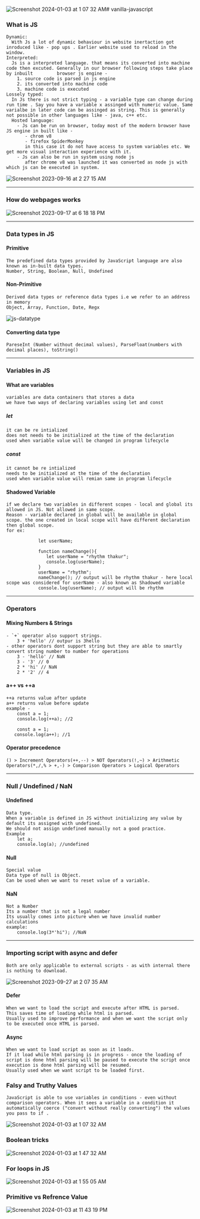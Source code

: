 ![Screenshot 2024-01-03 at 1 07 32 AM](https://github.com/rhythm55/vanilla-javascript/assets/36883992/9e41a863-8638-4e4d-9717-9ae114bc6976)# vanilla-javascript

### What is JS
    Dynamic: 
      With Js a lot of dynamic behaviour in website inertaction got inroduced like - pop ups . Earlier website used to reload in the window. 
    Interpreted: 
      Js is a interpreted language. that means its converted into machine code then excuted. Generally in our browser following steps take place by inbuilt         browser js engine -
        1. source code is parsed in js engine
        2. its converted into machine code
        3. machine code is executed
    Lossely typed:
      In Js there is not strict typing - a variable type can change during run time . Say you have a variable x assinged with numeric value. Same varialbe in later code can be assinged as string. This is generally not possible in other languages like - java, c++ etc.
      Hosted language:
        - Js can be run on browser, today most of the modern browser have JS engine in built like -
           - chrom v8
           - firefox SpiderMonkey
           in this case it do not have access to system variables etc. We get more visual interaction experience with it.
        - Js can also be run in system using node js
           after chrome v8 was launched it was converted as node js with which js can be executed in system.
![Screenshot 2023-09-16 at 2 27 15 AM](https://github.com/rhythm55/vanilla-javascript/assets/36883992/8b80b9bf-8d13-46b3-ab44-fcab60cba4c2)

***

### How do webpages works
![Screenshot 2023-09-17 at 6 18 18 PM](https://github.com/rhythm55/vanilla-javascript/assets/36883992/7fe1ec8a-839b-4f43-8684-5e7ac3241cef)

***

### Data types in JS

#### Primitive 
    The predefined data types provided by JavaScript language are also known as in-built data types.
    Number, String, Boolean, Null, Undefined

#### Non-Primitive
    Derived data types or reference data types i.e we refer to an address in memory
    Object, Array, Function, Date, Regx
![js-datatype](https://github.com/rhythm55/vanilla-javascript/assets/36883992/fb65304c-7f10-4f55-88c2-e77f92e148c0)

#### Converting data type
    PareseInt (Number without decimal values), ParseFloat(numbers with decimal places), toString()

***

### Variables in JS

#### What are variables
    variables are data containers that stores a data
    we have two ways of declaring variables using let and const

##### let
    it can be re intialized
    does not needs to be initialized at the time of the declaration
    used when variable value will be changed in program lifecycle
##### const
    it cannot be re intialized
    needs to be initialized at the time of the declaration
    used when variable value will remian same in program lifecycle

#### Shadowed Variable
    if we declare two variables in different scopes - local and global its allowed in JS. Not allowed in same scope.
    Reason - variable declared in global will be available in global scope. the one created in local scope will have different declaration then global scope.
    for ex:
        
                let userName;

                function nameChange(){
                   let userName = "rhythm thakur";
                   console.log(userName);  
                }
                userName = "rhythm";
                nameChange(); // output will be rhythm thakur - here local scope was considered for userName - also known as Shadowed variable
                console.log(userName); // output will be rhythm
***

### Operators
#### Mixing Numbers & Strings
    - `+` operator also support strings.
        3 + 'hello' // outpur is 3hello
    - other operators dont support string but they are able to smartly convert string number to number for operations
        3 - 'hello' // NaN
        3 - '3' // 0
        2 * 'hi' // NaN
        2 * '2' // 4
#### a++ vs ++a 
    ++a returns value after update
    a++ returns value before update
    example - 
        const a = 1;
        console.log(++a); //2

        const a = 1;
       console.log(a++); //1

#### Operator precedence

    () > Increment Operators(++,--) > NOT Operators(!,~) > Arithmetic Operators(*,/,% > +,-) > Comparison Operators > Logical Operators

***
### Null / Undefined / NaN

#### Undefined
    Data type. 
    When a variable is defined in JS without initializing any value by default its assigned with undefined.
    We should not assign undefined manually not a good practice.
    Example
        let a;
        console.log(a); //undefined
    
#### Null
    Special value
    Data type of null is Object.
    Can be used when we want to reset value of a variable.
    
#### NaN
    Not a Number
    Its a number that is not a legal number
    Its usually comes into picture when we have invalid number calculations
    example:
        console.log(3*'hi"); //NaN

***

### Importing script with async and defer
    Both are only applicable to external scripts - as with internal there is nothing to download.
![Screenshot 2023-09-27 at 2 07 35 AM](https://github.com/rhythm55/vanilla-javascript/assets/36883992/e8413166-c179-4e53-9439-a279045309fa)

#### Defer
    When we want to load the script and execute after HTML is parsed.
    This saves time of loading while html is parsed.
    Usually used to improve performance and when we want the script only to be executed once HTML is parsed.
    
#### Async
    When we want to load script as soon as it loads.
    If it load while html parsing is in progress - once the loading of script is done html parsing will be paused to execute the script once execution is done html parsing will be resumed.
    Usually used when we want script to be loaded first.
    

### Falsy and Truthy Values
    JavaScript is able to use variables in conditions - even without comparison operators. When it sees a variable in a condition it automatically coerce ("convert without really converting") the values you pass to if .
![Screenshot 2024-01-03 at 1 07 32 AM](https://github.com/rhythm55/vanilla-javascript/assets/36883992/d59c7095-8e2e-483b-a025-edae555f2655)

### Boolean tricks
![Screenshot 2024-01-03 at 1 47 32 AM](https://github.com/rhythm55/vanilla-javascript/assets/36883992/4a4891b2-2036-4cf7-9383-3aef4b13f3cd)

### For loops in JS
![Screenshot 2024-01-03 at 1 55 05 AM](https://github.com/rhythm55/vanilla-javascript/assets/36883992/8b0bfd98-54af-4e6e-ad73-e16c612d6540)

### Primitive vs Refrence Value
![Screenshot 2024-01-03 at 11 43 19 PM](https://github.com/rhythm55/vanilla-javascript/assets/36883992/77213722-6019-43d5-ae8c-5de5e5abbe15)


